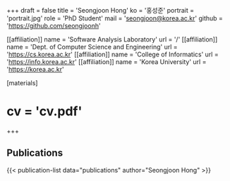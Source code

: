 +++
draft = false
title = 'Seongjoon Hong'
ko = '홍성준'
portrait = 'portrait.jpg'
role = 'PhD Student'
mail = 'seongjoon@korea.ac.kr'
github = 'https://github.com/seongjoonh'

[[affiliation]]
name = 'Software Analysis Laboratory'
url = '/'
[[affiliation]]
name = 'Dept. of Computer Science and Engineering'
url = 'https://cs.korea.ac.kr'
[[affiliation]]
name = 'College of Informatics'
url = 'https://info.korea.ac.kr'
[[affiliation]]
name = 'Korea University'
url = 'https://korea.ac.kr'

[materials]
# cv = 'cv.pdf'
+++

## Publications
{{< publication-list data="publications" author="Seongjoon Hong" >}}
